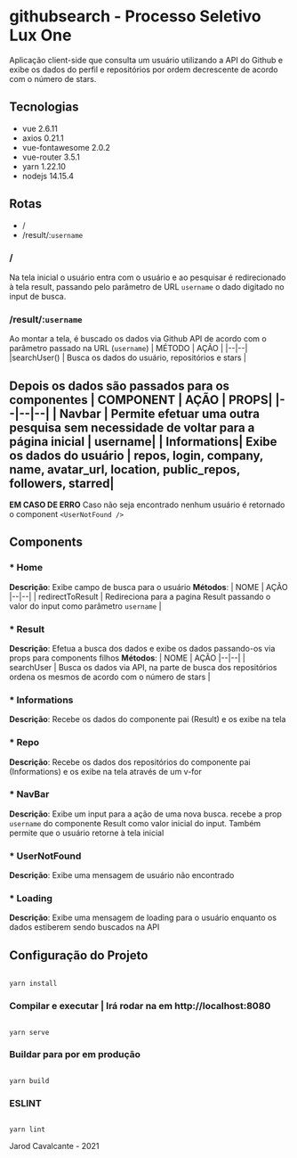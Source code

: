 # githubsearch - Processo Seletivo Lux One

Aplicação client-side que consulta um usuário utilizando a API do Github e exibe os dados do perfil e repositórios por ordem decrescente de acordo com o número de stars.

## Tecnologias
* vue 2.6.11
* axios 0.21.1
* vue-fontawesome  2.0.2
* vue-router 3.5.1
* yarn 1.22.10
* nodejs 14.15.4 
  
 ## Rotas
 * /
 * /result/:``username``

### /
Na tela inicial o usuário entra com o usuário e ao pesquisar é redirecionado à tela result, passando pelo parâmetro de URL ``username`` o dado digitado no input de busca.

### /result/:``username``
Ao montar a tela, é buscado os dados via Github API de acordo com o parâmetro passado na URL (`username`)
| MÉTODO | AÇÃO |
|--|--|
|searchUser()  | Busca os dados do usuário, repositórios e stars |

Depois os dados são passados para os componentes
| COMPONENT | AÇÃO | PROPS|
|--|--|--|
| Navbar | Permite efetuar uma outra pesquisa sem necessidade de voltar para a página inicial |  username| 
| Informations| Exibe os dados do usuário |  repos, login, company, name, avatar_url, location, public_repos, followers, starred| 
-----
**EM CASO DE ERRO**
Caso não seja encontrado nenhum usuário é retornado o component `<UserNotFound />`

## Components
### * Home
**Descrição**: Exibe campo de busca para o usuário
**Métodos**: 
| NOME | AÇÃO
|--|--|
| redirectToResult | Redireciona para a pagina Result passando o valor do input como parâmetro `username` |


### * Result
**Descrição**: Efetua a busca dos dados e exibe os dados passando-os via props para components filhos
**Métodos**: 
| NOME | AÇÃO
|--|--|
| searchUser | Busca os dados via API, na parte de busca dos repositórios ordena os mesmos de acordo com o número de stars |

### * Informations
**Descrição**: Recebe os dados do componente pai (Result) e os exibe na tela

### * Repo
**Descrição**: Recebe os dados dos repositórios do componente pai (Informations) e os exibe na tela através de um v-for
### * NavBar
**Descrição**: Exibe um input para a ação de uma nova busca. recebe a prop `username` do componente Result como valor inicial do input. Também permite que o usuário retorne à tela inicial

### * UserNotFound
**Descrição**: Exibe uma mensagem de usuário não encontrado

### * Loading
**Descrição**: Exibe uma mensagem de loading para o usuário enquanto os dados estiberem sendo buscados na API

## Configuração do Projeto

```

yarn install

```

  

### Compilar e executar | Irá rodar na em http://localhost:8080

```

yarn serve

```

  

### Buildar para por em produção

```

yarn build

```

  

### ESLINT

```

yarn lint

```

Jarod Cavalcante - 2021